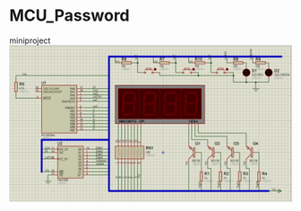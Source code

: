 # MCU_Password
miniproject
![Circuit Diagram](https://github.com/ChanvitChiiB/MCU_Password/blob/main/circuit%20Diagram.png)

